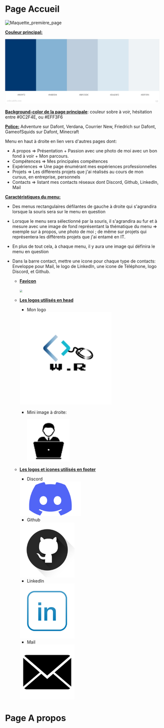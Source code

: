 # Page Accueil

![Maquette_première_page](./Maquettes/Maquette_première_page.png)

**<u>Couleur principal:</u>** 

![palettes_couleurs](./Maquettes/palettes_couleurs.jpeg)

<u>**Background-color de la page principale**</u>: couleur sobre à voir, hésitation entre #0C2F4E, ou #EFF3F6

**<u>Police:</u>** Adventure sur Dafont, Verdana, Courrier New, Friedrich sur Dafont, GameofSquids sur Dafont, Minecraft

Menu en haut à droite en lien vers d'autres pages dont:

- A propos =>  Présentation + Passion avec une photo de moi avec un bon fond à voir + Mon parcours.
- Compétences => Mes principales compétences
- Expériences => Une page énumérant mes expériences professionnelles
- Projets => Les différents projets que j'ai réalisés au cours de mon cursus, en entreprise, personnels
- Contacts => listant mes contacts réseaux dont Discord, Github, LinkedIn, Mail

**<u>Caractéristiques du menu:</u>**

- Des menus rectangulaires défilantes de gauche à droite qui s'agrandira lorsque la souris sera sur le menu en question

- Lorsque le menu sera sélectionné par la souris, il s'agrandira au fur et à mesure avec une image de fond représentant la thématique du menu => exemple sur à propos, une photo de moi ; de même sur projets qui représentera les différents projets que j'ai entamé en IT.

- En plus de tout cela, à chaque menu, il y aura une image qui définira le menu en question 

- Dans la barre contact, mettre une icone pour chaque type de contacts: Enveloppe pour Mail, le logo de LinkedIn, une icone de Téléphone, logo Discord, et Github. 

  

  - <u>**Favicon**</u>

    <img src="C:\Users\WindyGZ\Documents\PARCOURS\CCICampus\Cours\Atelier_1\Projet\CCI-SIO21-Portfolio\DOCUMENTATION\Logos&Icons\ico.png" style="zoom:50%;" />

  - **<u>Les logos utilisés en head</u>**

    - Mon logo

    <img src="./Logos&Icons/My_Logo.png" alt="My_Logo" style="zoom:150%;" />

    - Mini image à droite:

      <img src="Logos&Icons\image_pc.png" style="zoom:175%;" />

  - **<u>Les logos et icones utilisés en footer</u>**

    - Discord

      

    <img src="./Logos&Icons/Logo_Discord.png" alt="Logo Discord" style="width:200px;" />
  
    
  
    - Github
  
    <img src="./Logos&Icons/Logo_github.png" alt="Logo github" style="zoom:35%;" />
  
    - LinkedIn
  
    
  
    <img src="./Logos&Icons/Logo_Linkedin.png" alt="`Logo Linkedin`" style="zoom:35%;" />
  
    - Mail
  
    <img src="./Logos&Icons/Logo_mail.png" alt="Logo mail" style="zoom:35%;" />
    
    

# Page A propos